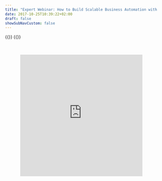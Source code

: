 ```yaml
---
title: "Expert Webinar: How to Build Scalable Business Automation with Microservices"
date: 2017-10-25T10:39:22+02:00
draft: false
showSubNavCustom: false
---
```


{{<highlight title="Expert Webinar: How to Build Scalable Business Automation with Microservices" >}}
{{</highlight>}}
<div align="center" style="margin-bottom: 100px;margin-top: 50px;">
  <iframe src="https://player.vimeo.com/video/372840675" class="embed-responsive-item" width="80%" height="400" frameborder="0" allow="fullscreen"></iframe>
</div>
